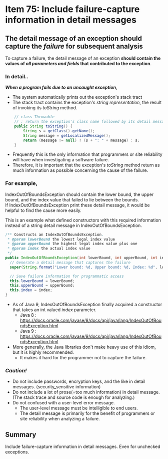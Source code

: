 # Item 75: Include failure-capture information in detail messages

## The detail message of an exception should capture the _failure_ for subsequent analysis
To capture a failure, the detail message of an exception **should contain the values of _all parameters and fields_ that contributed to the exception**.

### In detail..
_**When a program fails due to an uncaught exception,**_
- The system automatically prints out the exception's stack tract
- The stack tract contains the exception's _string representation_, the result of invoking its *toString* method.

``` java
    // class Throwable
    // : return the exception's class name followed by its detail message.
    public String toString() {
        String s = getClass().getName();
        String message = getLocalizedMessage();
        return (message != null) ? (s + ": " + message) : s;
    }
```
- Frequently this is the only information that programmers or site reliability will have when investigating a software failure.
- Therefore, it is important that the exception's _toString_ method return as much information as possible concerning the cause of the failure.

### For example,
IndexOutOfBoundsException should contain the lower bound, the upper bound, and the index value that failed to lie between the bounds.  
If IndexOutOfBoundsException print these detail message, it would be helpful to find the cause more easily.

This is an example what defined constructors with this required information instead of a string detail message in IndexOutOfBoundsException.
``` java
/** Constructs an IndexOutOfBoundsException.
 * @param lowerBound the lowest legal index value
 * @param upperBound the highest legal index value plus one
 * @param index the actual index value
 */
public IndexOutOfBoundsException(int lowerBound, int upperBound, int index) {
  // Generate a detail message that captures the failure
  super(String.format("Lower bound: %d, Upper bound: %d, Index: %d", lowerBound, upperBound, index));

  // Save failure information for programmatic access
  this.lowerBound = lowerBound;
  this.upperBound = upperBound;
  this.index = index;
}
```
- As of Java 9, IndexOutOfBoundsException finally acquired a constructor that takes an int valued _index_ parameter.
   - Java 8 : https://docs.oracle.com/javase/8/docs/api/java/lang/IndexOutOfBoundsException.html
   - Java 9 : https://docs.oracle.com/javase/9/docs/api/java/lang/IndexOutOfBoundsException.html
- More generally, the Java libraries don't make heavy use of this idiom, but it is highly recommended.
   - It makes it hard for the programmer not to capture the failure.

### _Caution!_
- Do not include passwords, encryption keys, and the like in detail messages. (security_sensitive information)
- Do not include a lot of prose(=too much information) in detail message. (The stack trace and source code is enough for analyzing.)
- Do not confused with a user-level error message.
   - The user-level message must be intelligible to end users.
   - The detail message is primarily for the benefit of programmers or site reliability when analyzing a failure.

## Summary
Include failure-capture information in detail messages. Even for unchecked exceptions.
